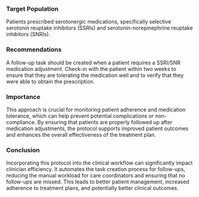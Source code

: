 ### Target Population
Patients prescribed serotonergic medications, specifically selective serotonin reuptake inhibitors (SSRIs) and serotonin-norepinephrine reuptake inhibitors (SNRIs). 
### Recommendations
A follow-up task should be created when a patient requires a SSRI/SNR medication adjustment. Check-in with the patient within two weeks to ensure that they are tolerating the medication well and to verify that they were able to obtain the prescription.
### Importance
This approach is crucial for monitoring patient adherence and medication tolerance, which can help prevent potential complications or non-compliance. By ensuring that patients are properly followed up after medication adjustments, the protocol supports improved patient outcomes and enhances the overall effectiveness of the treatment plan.
### Conclusion
Incorporating this protocol into the clinical workflow can significantly impact clinician efficiency. It automates the task creation process for follow-ups, reducing the manual workload for care coordinators and ensuring that no follow-ups are missed. This leads to better patient management, increased adherence to treatment plans, and potentially better clinical outcomes.
